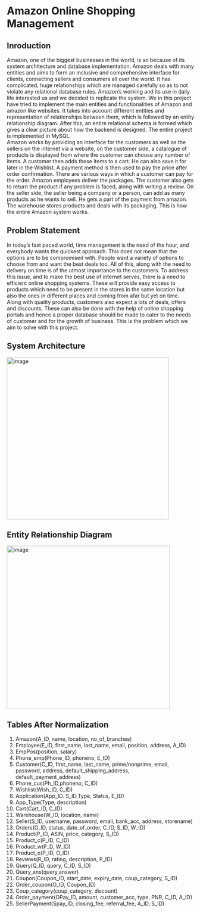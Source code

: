 # Amazon Online Shopping Management

## Inroduction

Amazon, one of the biggest businesses in the world, is so because of its system architecture and database implementation. Amazon deals with many entities and aims to form an inclusive and comprehensive interface for clients, connecting sellers and consumers all over the world. It has complicated, huge relationships which are managed carefully so as to not violate any relational database rules. Amazon’s working and its use in daily life interested us and we decided to replicate the system. We in this project have tried to implement the main entities and functionalities of Amazon and amazon like websites. It takes into account different entities and representation of relationships between them, which is followed by an entity relationship diagram. After this, an entire relational schema is formed which gives a clear picture about how the backend is designed. The entire project is implemented in MySQL.  
Amazon works by providing an interface for the customers as well as the sellers on the internet via a website, on the customer side, a catalogue of products is displayed from where the customer can choose any number of items. A customer then adds these items to a cart. He can also save it for later in the Wishlist. A payment method is then used to pay the price after order confirmation. There are various ways in which a customer can pay for the order. Amazon employees deliver the packages. The customer also gets to return the product if any problem is faced, along with writing a review. On the seller side, the seller being a company or a person, can add as many products as he wants to sell. He gets a part of the payment from amazon. The warehouse stores products and deals with its packaging. This is how the entire Amazon system works.  

## Problem Statement

In today’s fast paced world, time management is the need of the hour, and everybody wants the quickest approach. This does not mean that the options are to be compromised with. People want a variety of options to choose from and want the best deals too. All of this, along with the need to delivery on time is of the utmost importance to the customers. To address this issue, and to make the best use of internet serves, there is a need to efficient online shopping systems. These will provide easy access to products which need to be present in the stores in the same location but also the ones in different places and coming from afar but yet on time. Along with quality products, customers also expect a lots of deals, offers and discounts. These can also be done with the help of online shopping portals and hence a proper database should be made to cater to the needs of customer and for the growth of business. This is the problem which we aim to solve with this project. 

## System Architecture

<img width="435" alt="image" src="https://github.com/user-attachments/assets/c8813c49-0b95-42cd-924e-5db092cfc239">

## Entity Relationship Diagram

<img width="438" alt="image" src="https://github.com/user-attachments/assets/e4df3e77-99be-4043-8525-3e790fba1c53">

## Tables After Normalization

1. Amazon(A_ID, name, location, no_of_branches) 
2. Employee(E_ID, first_name, last_name, email, position, address, A_ID) 
3. EmpPos(position, salary) 
4. Phone_emp(Phone_ID, phoneno, E_ID) 
5. Customer(C_ID, first_name, last_name, prime/nonprime, email, password, address, 
default_shipping_address, default_payment_address) 
6. Phone_cus(Ph_ID,phoneno, C_ID) 
7. Wishlist(Wish_ID, C_ID) 
8. Application(App_ID. S_ID,Type, Status, E_ID) 
9. App_Type(Type, description) 
10. Cart(Cart_ID, C_ID) 
11. Warehouse(W_ID, location, name) 
12. Seller(S_ID, username, password, email, bank_acc, address, storename) 
13. Orders(O_ID, status, date_of_order, C_ID, S_ID, W_ID) 
14. Product(P_ID, ASIN, price, category, S_ID) 
15.  Product_c(P_ID, C_ID) 
16. Product_w(P_D, W_ID) 
17. Product_o(P_ID, O_ID) 
18. Reviews(R_ID, rating, description, P_ID) 
19. Query(Q_ID, query, C_ID, S_ID) 
20. Query_ans(query,answer) 
21. Coupon(Coupon_ID, start_date, expiry_date, coup_category, S_ID) 
22. Order_coupon(O_ID, Coupon_ID) 
23. Coup_category(coup_category, discount) 
24. Order_payment(OPay_ID, amount, customer_acc, type, PNR, C_ID, A_ID)  
25. SellerPayment(Spay_ID, closing_fee, referral_fee, A_ID, S_ID)



